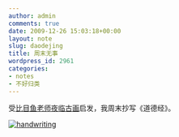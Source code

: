 ```yaml
---
author: admin
comments: true
date: 2009-12-26 15:03:18+00:00
layout: note
slug: daodejing
title: 周末无事
wordpress_id: 2961
categories:
- notes
- 不好归类
---
```


受[比目鱼老师夜临古画](http://www.bimuyu.com/blog/archives/94883339.shtml)启发，我周末抄写《道德经》。

[![handwriting](http://farm5.static.flickr.com/4016/4215146945_e1fe56e66b.jpg)](http://www.flickr.com/photos/lookoo/4215146945/)
